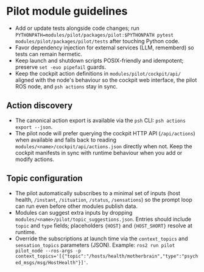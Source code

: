# Pilot module guidelines

- Add or update tests alongside code changes; run `PYTHONPATH=modules/pilot/packages/pilot:$PYTHONPATH pytest modules/pilot/packages/pilot/tests` after touching Python code.
- Favor dependency injection for external services (LLM, rememberd) so tests can remain hermetic.
- Keep launch and shutdown scripts POSIX-friendly and idempotent; preserve `set -euo pipefail` guards.
- Keep the cockpit action definitions in `modules/pilot/cockpit/api/` aligned with the node's behaviour so the cockpit web interface, the pilot ROS node, and `psh actions` stay in sync.

## Action discovery

- The canonical action export is available via the `psh` CLI: `psh actions export --json`.
- The pilot node will prefer querying the cockpit HTTP API (`/api/actions`) when available and falls back to reading `modules/<name>/cockpit/api/actions.json` directly when not. Keep the cockpit manifests in sync with runtime behaviour when you add or modify actions.

## Topic configuration

- The pilot automatically subscribes to a minimal set of inputs (host health, `/instant`, `/situation`, `/status`, `/sensations`) so the prompt loop can run even before other modules publish data.
- Modules can suggest extra inputs by dropping `modules/<name>/pilot/topic_suggestions.json`. Entries should include `topic` and `type` fields; placeholders `{HOST}` and `{HOST_SHORT}` resolve at runtime.
- Override the subscriptions at launch time via the `context_topics` and `sensation_topics` parameters (JSON). Example: `ros2 run pilot pilot_node --ros-args -p context_topics='[{"topic":"/hosts/health/motherbrain","type":"psyched_msgs/msg/HostHealth"}]'`.
